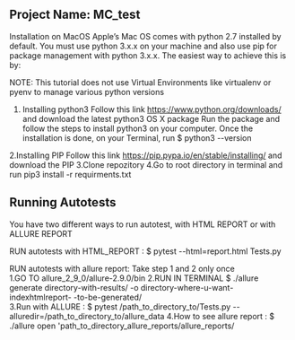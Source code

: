 ## Project Name: MC_test
Installation on MacOS 
Apple’s Mac OS comes with python 2.7 installed by default. You must use python 3.x.x on your machine and also use pip for package management with python 3.x.x. The easiest way to achieve this is by:

NOTE: This tutorial does not use Virtual Environments like virtualenv or pyenv to manage various python versions

1. Installing python3
   Follow this link https://www.python.org/downloads/ and download the latest python3 OS X package
   Run the package and follow the steps to install python3 on your computer.
   Once the installation is done, on your Terminal, run $ python3 --version


2.Installing PIP
   Follow this link https://pip.pypa.io/en/stable/installing/   and download the PIP
3.Clone repozitory 
4.Go to root directory in terminal and run pip3 install -r requirments.txt


## Running Autotests
You have two different ways to run autotest, with HTML REPORT or with ALLURE REPORT

   RUN autotests with HTML_REPORT : $ pytest --html=report.html Tests.py
  
   RUN autotests with allure report: 
   Take  step 1 and 2 only once    
     1.GO TO allure_2_9_0/allure-2.9.0/bin
     2.RUN IN TERMINAL   $ ./allure generate directory-with-results/ -o directory-where-u-want-indexhtmlreport-
                                     -to-be-generated/                                
     3.Run with ALLURE               : $ pytest /path_to_directory_to/Tests.py --alluredir=/path_to_directory_to/allure_data
     4.How to see allure report      : $ ./allure open 'path_to_directory_allure_reports/allure_reports/

